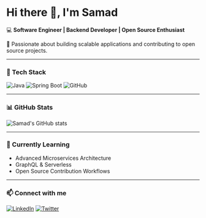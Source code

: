 # Hi there 👋, I'm Samad

💻 **Software Engineer | Backend Developer | Open Source Enthusiast**  

🚀 Passionate about building scalable applications and contributing to open source projects.

---

### 🔧 Tech Stack
![Java](https://img.shields.io/badge/Java-ED8B00?style=for-the-badge&logo=java&logoColor=white)
![Spring Boot](https://img.shields.io/badge/SpringBoot-6DB33F?style=for-the-badge&logo=spring&logoColor=white)
![GitHub](https://img.shields.io/badge/GitHub-181717?style=for-the-badge&logo=github&logoColor=white)

---

### 📊 GitHub Stats
![Samad's GitHub stats](https://github-readme-stats.vercel.app/api?username=ansarisamaddev-byte&show_icons=true&theme=radical)

---

### 🌱 Currently Learning
- Advanced Microservices Architecture
- GraphQL & Serverless
- Open Source Contribution Workflows

---

### 📫 Connect with me
[![LinkedIn](https://img.shields.io/badge/LinkedIn-0077B5?style=for-the-badge&logo=linkedin&logoColor=white)](https://linkedin.com/in/yourprofile)
[![Twitter](https://img.shields.io/badge/Twitter-1DA1F2?style=for-the-badge&logo=twitter&logoColor=white)](https://twitter.com/yourhandle)

